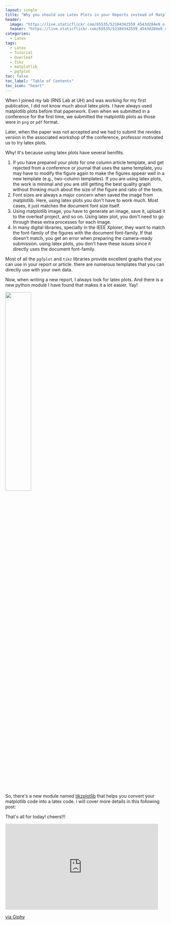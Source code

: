 ```yaml
---
layout: single
title: "Why you should use Latex Plots in your Reports instead of Matplotlib Plots"
header:
  image: "https://live.staticflickr.com/65535/52104342559_4543d284e9_o.png"
  teaser: "https://live.staticflickr.com/65535/52104342559_4543d284e9_o.png"
categories:
  - Latex
tags:
  - Latex
  - Tutorial
  - Overleaf
  - Tikz
  - matplotlib
  - pgfplot
toc: false
toc_label: "Table of Contents"
toc_icon: "heart"
---
```




When I joined my lab (RNS Lab at UH) and was working for my first publication, I did not know much about latex plots. I have always used matplotlib plots before that paperwork. Even when we submitted in a conference for the first time, we submitted the matplotlib plots as those were in `png` or `pdf` format.

Later, when the paper was not accepted and we had to submit the revides version in the associated workshop of the conference, professor motivated us to try latex plots.

Why! It's because using latex plots have several benifits. 
1. If you have prepared your plots for one column article template, and get rejected from a conference or journal that uses the same template, you may have to modify the figure again to make the figures appear well in a new template (e.g., two-column templates). If you are using latex plots, the work is minimal and you are still getting the best quality graph without thinking much about the size of the figure and ratio of the texts.
2. Font sizes are always a major concern when saved the image from matplotlib. Here, using latex plots you don't have to work much. Most cases, it just matches the document font size itself.
3. Using matplotlib image, you have to generate an image, save it, upload it to the overleaf project, and so on. Using latex plot, you don't need to go through these extra processes for each image.
4. In many digital libraries, specially in the IEEE Xplorer, they want to match the font-family of the figures with the document font-family. If that doesn't match, you get an error when preparing the camera-ready submission. using latex plots, you don't have these issues since it directly uses the document font-family.

Most of all the `pgfplot` and `tikz` libraries provide excellent graphs that you can use in your report or article. there are numerous templates that you can directly use with your own data. 

Now, when writing a new report, I always look for latex plots. And there is a new python module I have found that makes it a lot easier. Yay!

<img src="https://www.reactiongifs.com/r/cheering_minions.gif" width="40%" height="40%" />

So, there's a new module named [tikzplotlib](https://github.com/texworld/tikzplotlib) that helps you convert your matplotlib code into a latex code. i will cover more details in this following post:

That's all for today! cheers!!!

<iframe src="https://giphy.com/embed/ZIzN7YWNuTUYg" width="480" height="270" frameBorder="0" class="giphy-embed" allowFullScreen></iframe><p><a href="https://giphy.com/gifs/the-lizzie-bennet-diaries-tlbd-thelbd-ZIzN7YWNuTUYg">via Giphy</a></p>
<!--stackedit_data:
eyJoaXN0b3J5IjpbLTEwNDAxODU1MTRdfQ==
-->